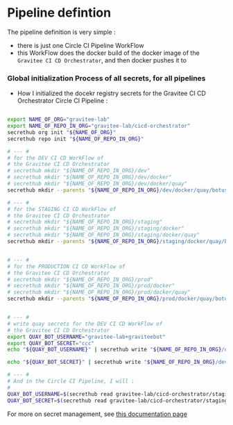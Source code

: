 # Pipeline defintion

The pipeline definition is very simple :
* there is just one Circle CI Pipeline WorkFlow
* this WorkFlow does the docker build of the docker image of the `Gravitee CI CD Orchestrator`, and then docker pushes it to


### Global initialization Process of all secrets, for all pipelines

* How I initialized the docekr registry secrets for the Gravitee CI CD Orchestrator Circle CI Pipeline :

```bash

export NAME_OF_ORG="gravitee-lab"
export NAME_OF_REPO_IN_ORG="gravitee-lab/cicd-orchestrator"
secrethub org init "${NAME_OF_ORG}"
secrethub repo init "${NAME_OF_REPO_IN_ORG}"

# --- #
# for the DEV CI CD WorkFlow of
# the Gravitee CI CD Orchestrator
# secrethub mkdir "${NAME_OF_REPO_IN_ORG}/dev"
# secrethub mkdir "${NAME_OF_REPO_IN_ORG}/dev/docker"
# secrethub mkdir "${NAME_OF_REPO_IN_ORG}/dev/docker/quay"
secrethub mkdir --parents "${NAME_OF_REPO_IN_ORG}/dev/docker/quay/botuser"

# --- #
# for the STAGING CI CD WorkFlow of
# the Gravitee CI CD Orchestrator
# secrethub mkdir "${NAME_OF_REPO_IN_ORG}/staging"
# secrethub mkdir "${NAME_OF_REPO_IN_ORG}/staging/docker"
# secrethub mkdir "${NAME_OF_REPO_IN_ORG}/staging/docker/quay"
secrethub mkdir --parents "${NAME_OF_REPO_IN_ORG}/staging/docker/quay/botuser"


# --- #
# for the PRODUCTION CI CD WorkFlow of
# the Gravitee CI CD Orchestrator
# secrethub mkdir "${NAME_OF_REPO_IN_ORG}/prod"
# secrethub mkdir "${NAME_OF_REPO_IN_ORG}/prod/docker"
# secrethub mkdir "${NAME_OF_REPO_IN_ORG}/prod/docker/quay"
secrethub mkdir --parents "${NAME_OF_REPO_IN_ORG}/prod/docker/quay/botuser"


# --- #
# write quay secrets for the DEV CI CD WorkFlow of
# the Gravitee CI CD Orchestrator
export QUAY_BOT_USERNAME="gravitee-lab+graviteebot"
export QUAY_BOT_SECRET="ccc"
echo "${QUAY_BOT_USERNAME}" | secrethub write "${NAME_OF_REPO_IN_ORG}/dev/docker/quay/botuser/username"

echo "${QUAY_BOT_SECRET}" | secrethub write "${NAME_OF_REPO_IN_ORG}/dev/docker/quay/botuser/token"

# --- #
# And in the Circle CI Pipeline, I will :
#
QUAY_BOT_USERNAME=$(secrethub read gravitee-lab/cicd-orchestrator/staging/docker/quay/botuser/username)
QUAY_BOT_SECRET=$(secrethub read gravitee-lab/cicd-orchestrator/staging/docker/quay/botoken/token)

```

For more on secret management, see [this documentation page](../documentation/secrets-mgmt/README.md)
